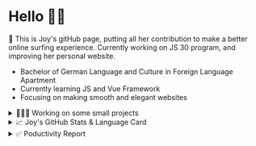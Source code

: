 # Hello 👋🏻

🤡 This is Joy's gitHub page, putting all her contribution to make a better online surfing experience. Currently working on JS 30 program, and improving her personal website.

- Bachelor of German Language and Culture in Foreign Language Apartment
- Currently learning JS and Vue Framework
- Focusing on making smooth and elegant websites


<details>
<summary>👩🏻‍💻 Working on some small projects</summary>

<br>

[![ReadMe Card](https://github-readme-stats.vercel.app/api/pin/?username=Joy-port&repo=todolist&theme=ayu-mirage)](https://github.com/Joy-port/todolist)

[![ReadMe Card](https://github-readme-stats.vercel.app/api/pin/?username=Joy-port&repo=week6-exhibinection&theme=ayu-mirage)](https://github.com/Joy-port/week6-exhibinection)

[![ReadMe Card](https://github-readme-stats.vercel.app/api/pin/?username=Joy-port&repo=week8-doyoga&theme=ayu-mirage)](https://github.com/Joy-port/week8-doyoga)

</details>

<details>
<summary>📈  Joy's GitHub Stats & Language Card</summary>
</br>

<p align="left"> <img src="https://github-readme-stats.vercel.app/api/top-langs/?username=Joy-port&layout=compact&langs_count=4&theme=ayu-mirage" alt="Top Languages Card" />

</br>

<p align="left"> <img src="https://github-readme-stats.vercel.app/api?username=Joy-port&count_private=true&show_icons=true&theme=ayu-mirage" alt="GitHub Stats" />

</details>


<details>
<summary>✅ Poductivity Report</summary>

</br>

<!-- TODO-IST:START -->
🏆  2,652 Karma Points           
🌸  Completed 0 tasks today           
✅  Completed 115 tasks so far           
⏳  Longest streak is 3 days
<!-- TODO-IST:END -->


<!--START_SECTION:waka-->

```text
JavaScript   36 hrs 13 mins  █████████████████████▒░░░   85.78 %
CSS          3 hrs 29 mins   ██░░░░░░░░░░░░░░░░░░░░░░░   08.26 %
JSON         1 hr 38 mins    █░░░░░░░░░░░░░░░░░░░░░░░░   03.87 %
HTML         47 mins         ▒░░░░░░░░░░░░░░░░░░░░░░░░   01.87 %
Other        3 mins          ░░░░░░░░░░░░░░░░░░░░░░░░░   00.12 %
```

<!--END_SECTION:waka-->


</details>
